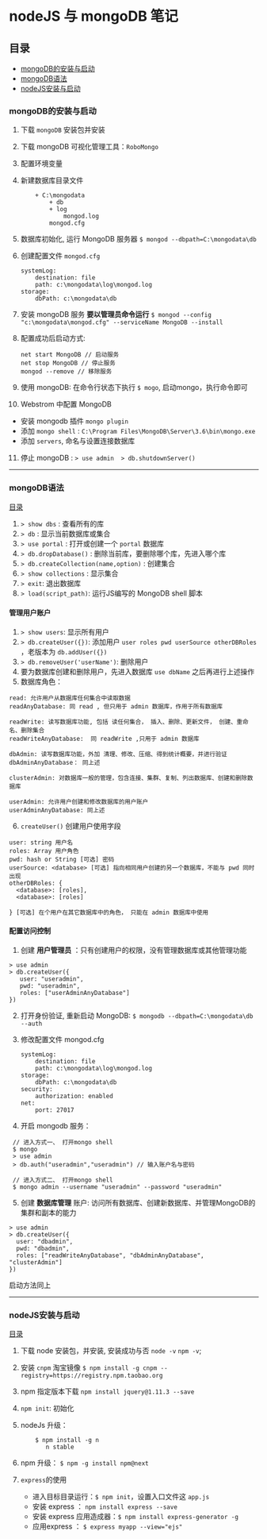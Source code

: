 # nodeJS 与 mongoDB 笔记

## 目录
  - [mongoDB的安装与启动](#mongodb的安装与启动)
  - [mongoDB语法](#mongodb语法)
  - [nodeJS安装与启动](#nodejs安装与启动)

### mongoDB的安装与启动

1. 下载 `mongoDB` 安装包并安装
2. 下载 mongoDB 可视化管理工具：`RoboMongo`
3. 配置环境变量
4. 新建数据库目录文件
    ```
        + C:\mongodata
            + db
            + log
                mongod.log
            mongod.cfg
    ```
5. 数据库初始化, 运行 MongoDB 服务器 `$ mongod --dbpath=C:\mongodata\db`
6. 创建配置文件 `mongod.cfg`
    ```
    systemLog:
        destination: file
        path: c:\mongodata\log\mongod.log
    storage:
        dbPath: c:\mongodata\db
    ```

7. 安装 mongoDB 服务 **要以管理员命令运行** `$ mongod --config "c:\mongodata\mongod.cfg" --serviceName MongoDB --install`
8. 配置成功后启动方式:
    ```
    net start MongoDB // 启动服务
    net stop MongoDB // 停止服务
    mongod --remove // 移除服务
    ```
9. 使用 mongoDB:  在命令行状态下执行 `$ mogo`, 启动mongo，执行命令即可
10. Webstrom 中配置 MongoDB
  + 安装 mongodb 插件 `mongo plugin`
  + 添加 `mongo shell` : `C:\Program Files\MongoDB\Server\3.6\bin\mongo.exe`
  + 添加 `servers`, 命名与设置连接数据库
11. 停止 mongoDB : `> use admin  > db.shutdownServer()`

--------------------

### mongoDB语法

[目录](#目录)

1. `> show dbs` : 查看所有的库
2. `> db` : 显示当前数据库或集合
3. `> use portal` : 打开或创建一个 `portal` 数据库
4. `> db.dropDatabase()` : 删除当前库，要删除哪个库，先进入哪个库
5. `> db.createCollection(name,option)` : 创建集合
6. `> show collections` : 显示集合
7. `> exit`: 退出数据库
8. `> load(script_path)`: 运行JS编写的 MongoDB shell 脚本

#### 管理用户账户

1. `> show users`: 显示所有用户
2. `> db.createUser({})`: 添加用户 `user roles pwd userSource otherDBRoles` ，老版本为 `db.addUser({})`
3. `> db.removeUser('userName')`: 删除用户
4. 要为数据库创建和删除用户，先进入数据库 `use dbName` 之后再进行上述操作
5. 数据库角色：
  ```
  read: 允许用户从数据库任何集合中读取数据
  readAnyDatabase: 同 read , 但只用于 admin 数据库，作用于所有数据库

  readWrite: 读写数据库功能, 包括 读任何集合， 插入、删除、更新文件， 创建、重命名、删除集合
  readWriteAnyDatabase:  同 readWrite ,只用于 admin 数据库

  dbAdmin: 读写数据库功能，外加 清理、修改、压缩、得到统计概要，并进行验证
  dbAdminAnyDatabase： 同上述

  clusterAdmin: 对数据库一般的管理，包含连接、集群、复制、列出数据库、创建和删除数据库

  userAdmin: 允许用户创建和修改数据库的用户账户
  userAdminAnyDatabase: 同上述
  ```
6. `createUser()`  创建用户使用字段
  ```
  user: string 用户名
  roles: Array 用户角色
  pwd: hash or String [可选] 密码
  userSource: <database> [可选] 指向相同用户创建的另一个数据库，不能与 pwd 同时出现
  otherDBRoles: {
    <database>: [roles],
    <database>: [roles]

  } [可选] 在个用户在其它数据库中的角色， 只能在 admin 数据库中使用
  ```

#### 配置访问控制
1. 创建 **用户管理员** ：只有创建用户的权限，没有管理数据库或其他管理功能
  ```
  > use admin
  > db.createUser({
     user: "useradmin",
     pwd: "useradmin",
     roles: ["userAdminAnyDatabase"]
  })
  ```
2. 打开身份验证, 重新启动 MongoDB:  `$ mongodb --dbpath=C:\mongodata\db --auth`

3. 修改配置文件 mongod.cfg
    ```
    systemLog:
        destination: file
        path: c:\mongodata\log\mongod.log
    storage:
        dbPath: c:\mongodata\db
    security:
        authorization: enabled
    net:
        port: 27017

    ```
4. 开启 mongodb 服务：
```
 // 进入方式一、 打开mongo shell
 $ mongo
 > use admin
 > db.auth("useradmin","useradmin") // 输入账户名与密码

 // 进入方式二、 打开mongo shell
 $ mongo admin --username "useradmin" --password "useradmin"

 ```
5. 创建 **数据库管理** 账户: 访问所有数据库、创建新数据库、并管理MongoDB的集群和副本的能力
  ```
  > use admin
  > db.createUser({
    user: "dbadmin",
    pwd: "dbadmin",
    roles: ["readWriteAnyDatabase", "dbAdminAnyDatabase", "clusterAdmin"]
  })
  ```
 启动方法同上

---------------------------

### nodeJS安装与启动

[目录](#目录)

1. 下载 node 安装包，并安装, 安装成功与否 `node -v` `npm -v`;
2. 安装 `cnpm` 淘宝镜像 `$ npm install -g cnpm --registry=https://registry.npm.taobao.org`
3. npm 指定版本下载 `npm install jquery@1.11.3 --save`
4. `npm init`: 初始化
5. nodeJs 升级：
    ```
        $ npm install -g n
           n stable
    ```

6. npm 升级： `$ npm -g install npm@next`
7. `express`的使用
    + 进入目标目录运行：`$ npm init`，设置入口文件这 `app.js`
    + 安装 express ： `npm install express --save`
    + 安装 express 应用造成器：`$ npm install express-generator -g`
    + 应用express ： `$ express myapp --view="ejs"`
